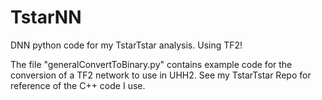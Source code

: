# TstarNN

DNN python code for my TstarTstar analysis. Using TF2!

The file "generalConvertToBinary.py" contains example code for the conversion of a TF2 network to use in UHH2.
See my TstarTstar Repo for reference of the C++ code I use.
